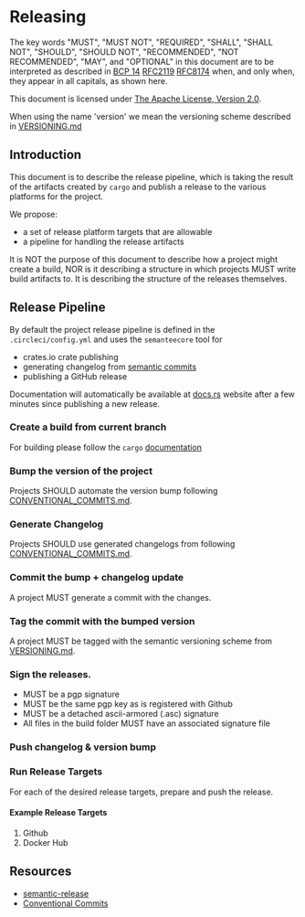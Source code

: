 # Releasing

The key words "MUST", "MUST NOT", "REQUIRED", "SHALL", "SHALL NOT", "SHOULD", "SHOULD NOT", "RECOMMENDED", "NOT RECOMMENDED", "MAY", and "OPTIONAL" in this document are to be interpreted as described in [BCP 14](https://tools.ietf.org/html/bcp14) [RFC2119](https://tools.ietf.org/html/rfc2119) [RFC8174](https://tools.ietf.org/html/rfc8174) when, and only when, they appear in all capitals, as shown here.

This document is licensed under [The Apache License, Version 2.0](https://www.apache.org/licenses/LICENSE-2.0.html).

When using the name 'version' we mean the versioning scheme described in [VERSIONING.md](VERSIONING.md)

## Introduction

This document is to describe the release pipeline, which is taking the result of the artifacts created by `cargo` and publish a release to the various platforms for the project.

We propose:
 - a set of release platform targets that are allowable
 - a pipeline for handling the release artifacts

It is NOT the purpose of this document to describe how a project might create a build, NOR is it describing a structure in which projects MUST write build artifacts to. It is describing the structure of the releases themselves.

## Release Pipeline

By default the project release pipeline is defined in the `.circleci/config.yml` and uses the `semanteecore` tool for 
 - crates.io crate publishing
 - generating changelog from [semantic commits](CONVENTIONAL_COMMITS.md)
 - publishing a GitHub release
 
Documentation will automatically be available at [docs.rs](https://docs.rs) website after a few minutes since publishing a new release.

### Create a build from current branch

For building please follow the `cargo` [documentation](https://doc.rust-lang.org/cargo/index.html)

### Bump the version of the project

Projects SHOULD automate the version bump following [CONVENTIONAL_COMMITS.md](CONVENTIONAL_COMMITS.md).

### Generate Changelog

Projects SHOULD use generated changelogs from following [CONVENTIONAL_COMMITS.md](CONVENTIONAL_COMMITS.md).

### Commit the bump + changelog update

A project MUST generate a commit with the changes.

### Tag the commit with the bumped version

A project MUST be tagged with the semantic versioning scheme from [VERSIONING.md](VERSIONING.md).

### Sign the releases.

 - MUST be a pgp signature
 - MUST be the same pgp key as is registered with Github
 - MUST be a detached ascii-armored (.asc) signature 
 - All files in the build folder MUST have an associated signature file

### Push changelog & version bump

### Run Release Targets

For each of the desired release targets, prepare and push the release.

#### Example Release Targets

1. Github
2. Docker Hub

## Resources

- [semantic-release](https://github.com/semantic-release/semantic-release)
- [Conventional Commits](https://conventionalcommits.org/)
